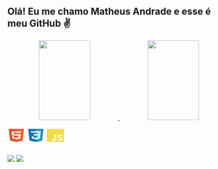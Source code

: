 ## Olá! Eu me chamo Matheus Andrade e esse é meu GitHub ✌️
<div align="center">
  <a href="https://github.com/Matheus-AA?tab=repositories"> 
  <img height="180em" width="48%" src="https://github-readme-stats.vercel.app/api?username=Matheus-AA&show_icons=true&theme=react&include_all_commits=true&count_private=false"/>
  <img height="180em" width="48%" src="https://github-readme-stats.vercel.app/api/top-langs/?username=Matheus-AA&layout=compact&langs_count=7&theme=react"/>
  </a>
</div>
<div style="display: inline_block"><br>
  <img align="center" alt="Matheus-HTML" height="30" width="40" src="https://raw.githubusercontent.com/devicons/devicon/master/icons/html5/html5-original.svg">
  <img align="center" alt="Matheus-CSS" height="30" width="40" src="https://raw.githubusercontent.com/devicons/devicon/master/icons/css3/css3-original.svg">
  <img align="center" alt="Matheus-Js" height="30" width="40" src="https://raw.githubusercontent.com/devicons/devicon/master/icons/javascript/javascript-plain.svg">
</div>
  
  ##
 
<div> 
    <a href="https://www.linkedin.com/in/matheus-aandrade/"><img src="https://img.shields.io/badge/-LinkedIn-%230077B5?style=for-the-badge&logo=linkedin&logoColor=white"></a> 
    <a href="https://www.instagram.com/matheus.andrade.a/"><img src="https://img.shields.io/badge/-Instagram-%23E4405F?style=for-the-badge&logo=instagram&logoColor=white"></a>
</div>
